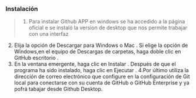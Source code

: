 ### Instalación

>1. Para instalar Github APP en windows se ha accedido a la página oficial e se instaló 
la version de desktop que nos permite trabajar con una interfaz 
2. Elija la opción de Descargar para Windows o Mac .
Si elige la opción de Windows,en el equipo de Descargas de carpetas, haga doble clic en GitHub escritorio .
3. En la ventana emergente, haga clic en Instalar .
Después de que el programa ha sido instalado, haga clic en Ejecutar .
4.Por último  utiliza la dirección de correo electrónico que configure en la 
configuración de Git local para conectarse con su cuenta de GitHub o GitHub Enterprise y ya pofrá tabajar desde Github Desktop.

